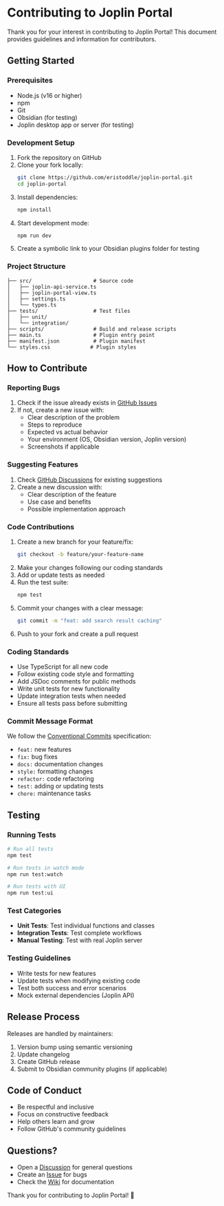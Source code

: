 # Contributing to Joplin Portal

Thank you for your interest in contributing to Joplin Portal! This document provides guidelines and information for contributors.

## Getting Started

### Prerequisites

- Node.js (v16 or higher)
- npm
- Git
- Obsidian (for testing)
- Joplin desktop app or server (for testing)

### Development Setup

1. Fork the repository on GitHub
2. Clone your fork locally:
   ```bash
   git clone https://github.com/eristoddle/joplin-portal.git
   cd joplin-portal
   ```
3. Install dependencies:
   ```bash
   npm install
   ```
4. Start development mode:
   ```bash
   npm run dev
   ```
5. Create a symbolic link to your Obsidian plugins folder for testing

### Project Structure

```
├── src/                    # Source code
│   ├── joplin-api-service.ts
│   ├── joplin-portal-view.ts
│   ├── settings.ts
│   └── types.ts
├── tests/                  # Test files
│   ├── unit/
│   └── integration/
├── scripts/                # Build and release scripts
├── main.ts                 # Plugin entry point
├── manifest.json           # Plugin manifest
└── styles.css             # Plugin styles
```

## How to Contribute

### Reporting Bugs

1. Check if the issue already exists in [GitHub Issues](https://github.com/eristoddle/joplin-portal/issues)
2. If not, create a new issue with:
   - Clear description of the problem
   - Steps to reproduce
   - Expected vs actual behavior
   - Your environment (OS, Obsidian version, Joplin version)
   - Screenshots if applicable

### Suggesting Features

1. Check [GitHub Discussions](https://github.com/eristoddle/joplin-portal/discussions) for existing suggestions
2. Create a new discussion with:
   - Clear description of the feature
   - Use case and benefits
   - Possible implementation approach

### Code Contributions

1. Create a new branch for your feature/fix:
   ```bash
   git checkout -b feature/your-feature-name
   ```
2. Make your changes following our coding standards
3. Add or update tests as needed
4. Run the test suite:
   ```bash
   npm test
   ```
5. Commit your changes with a clear message:
   ```bash
   git commit -m "feat: add search result caching"
   ```
6. Push to your fork and create a pull request

### Coding Standards

- Use TypeScript for all new code
- Follow existing code style and formatting
- Add JSDoc comments for public methods
- Write unit tests for new functionality
- Update integration tests when needed
- Ensure all tests pass before submitting

### Commit Message Format

We follow the [Conventional Commits](https://conventionalcommits.org/) specification:

- `feat:` new features
- `fix:` bug fixes
- `docs:` documentation changes
- `style:` formatting changes
- `refactor:` code refactoring
- `test:` adding or updating tests
- `chore:` maintenance tasks

## Testing

### Running Tests

```bash
# Run all tests
npm test

# Run tests in watch mode
npm run test:watch

# Run tests with UI
npm run test:ui
```

### Test Categories

- **Unit Tests**: Test individual functions and classes
- **Integration Tests**: Test complete workflows
- **Manual Testing**: Test with real Joplin server

### Testing Guidelines

- Write tests for new features
- Update tests when modifying existing code
- Test both success and error scenarios
- Mock external dependencies (Joplin API)

## Release Process

Releases are handled by maintainers:

1. Version bump using semantic versioning
2. Update changelog
3. Create GitHub release
4. Submit to Obsidian community plugins (if applicable)

## Code of Conduct

- Be respectful and inclusive
- Focus on constructive feedback
- Help others learn and grow
- Follow GitHub's community guidelines

## Questions?

- Open a [Discussion](https://github.com/eristoddle/joplin-portal/discussions) for general questions
- Create an [Issue](https://github.com/eristoddle/joplin-portal/issues) for bugs
- Check the [Wiki](https://github.com/eristoddle/joplin-portal/wiki) for documentation

Thank you for contributing to Joplin Portal! 🎉